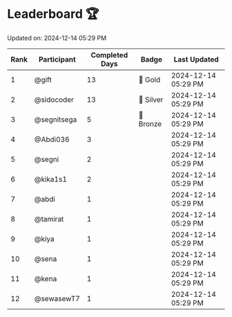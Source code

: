 # Leaderboard 🏆

Updated on: 2024-12-14 05:29 PM

| Rank | Participant       | Completed Days | Badge      | Last Updated         |
|------|-------------------|----------------|------------|----------------------|
| 1    | @gift             | 13             | 🏅 Gold     | 2024-12-14 05:29 PM |
| 2    | @sidocoder        | 13             | 🥈 Silver   | 2024-12-14 05:29 PM |
| 3    | @segnitsega       | 5              | 🥉 Bronze   | 2024-12-14 05:29 PM |
| 4    | @Abdi036          | 3              |            | 2024-12-14 05:29 PM |
| 5    | @segni            | 2              |            | 2024-12-14 05:29 PM |
| 6    | @kika1s1          | 2              |            | 2024-12-14 05:29 PM |
| 7    | @abdi             | 1              |            | 2024-12-14 05:29 PM |
| 8    | @tamirat          | 1              |            | 2024-12-14 05:29 PM |
| 9    | @kiya             | 1              |            | 2024-12-14 05:29 PM |
| 10   | @sena             | 1              |            | 2024-12-14 05:29 PM |
| 11   | @kena             | 1              |            | 2024-12-14 05:29 PM |
| 12   | @sewasewT7        | 1              |            | 2024-12-14 05:29 PM |
